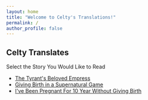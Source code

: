 ```yaml
---
layout: home
title: "Welcome to Celty's Translations!"
permalink: /
author_profile: false
---
```


## Celty Translates

Select the Story You Would Like to Read

- [The Tyrant's Beloved Empress](/tyrant-toc/index.md/)
- [Giving Birth in a Supernatural Game](/supernatural-toc/index.md/)
- [I've Been Pregnant For 10 Year Without Giving Birth](/10years-toc/index.md/)
